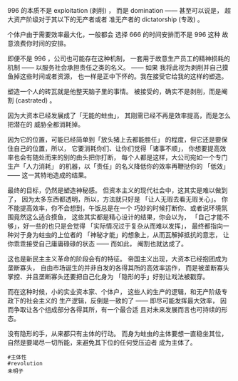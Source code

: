 
[note-for]: https://b23.tv/av461347428
[【社会观察】996的实质：不！是！剥！削！]: https://bilibili.com/video/av461347428



996 的本质不是 exploitation (剥削) ，
而是 domination —— 甚至可以说是，
超大资产阶级对于其以下的无产者或者
准无产者的 dictatorship (专政) 。

个体户由于需要效率最大化，一般都会
选择 666 的时间安排而不是 996 这种
故意浪费你时间的安排。

即便不是 996 ，公司也可能存在这种机制，
一套用于故意生产员工的精神损耗的
机制 —— 以服务社会承担责任之类的名义。 —— 如果
我将此视为剥削并自己摸鱼掉这些时间或者资源，
也一样是正中下怀的。我在接受它给我的这样的塑造。

塑造一个人的砖瓦就是他整天脑子里的事情。
被接受的，确实不是剥削，而是阉割 (castrated) 。

因为大资本已经发展成了「无能的蛀虫」，
其刚需已经不再是效率提高，而是怎么把潜在的
威胁全都消耗掉。

因为它的位置，可能已经简单到「放头猪上去都能胜任」
的程度，但它还是要保住自己的位置，所以，
它要消耗你们、让你们觉得「诸事不顺」，
你想要提高效率也会有随处而来的别的由头把你打断，
每个人都是这样，大公司宛如一个专门生产「人力消耗」
的机器，以「责任」的名义降低你的效率再鞭挞你的
「低效」 —— 这一其特地造成的结果。

最终的目标，仍然是塑造神秘感。
但资本主义的现代社会中，这其实是难以做到了，
因为太多东西都透明，所以，方法就只好是
「让人无瑕去看无瑕关心」。
你不能提高效率，你不会想到，午饭总是在一个
巧妙的时候打断你、或者说环境氛围竟然这么适合摸鱼，
这些其实都是精心设计的结果，你会以为，
「自己才能不够」，好一些的也只是会觉得
「实际情况过于复杂从而难以发挥」，
最终都指向一种对于身为蛀虫的上位者的
「神秘才能」的想象上，从而瓦解掉抵抗的意志，
让你乖乖接受自己庸庸碌碌的状态 —— 而如此，
阉割也就达成了。

这也是新民主主义革命的阶段会有的特征。
帝国主义出现，大资本已经抱团成为垄断寡头，
自由市场诞生的并非自发的各得其所的高效率运作，
而是被垄断寡头掌控、并且垄断寡头还要把自己化身为
「隐形的手」好别让戏法被戳穿。

而在这种时候，小的实业资本家、个体户，
这些人的生产的逻辑，和无产阶级专政下的社会主义的
生产逻辑，反倒是一致的了 —— 即尽可能发挥最大效率，
因而争取让各个组成部分各得其所，有一个最合适
且对未来发展而言也可持续的形态。

没有隐形的手，从来都只有主体的行动。
而身为蛀虫的主体要想一直稳坐其位，
自然是要竭尽一切所能，来避免其下位的任何受压迫者
成为主体了。

`#主体性`  
`#revolution`  
`未明子`  
